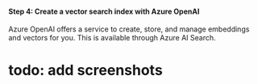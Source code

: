 #### Step 4: Create a vector search index with Azure OpenAI

Azure OpenAI offers a service to create, store, and manage embeddings and vectors for you. This is available through Azure AI Search.


# todo: add screenshots